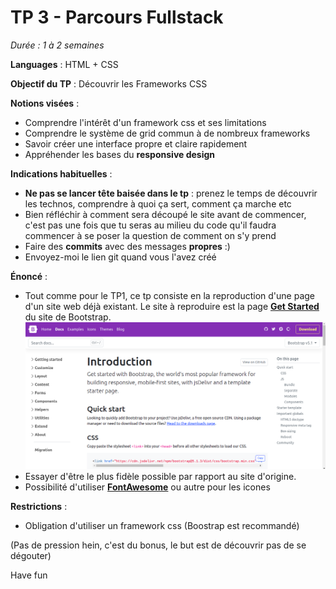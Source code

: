 # TP 3 - Parcours Fullstack

*Durée : 1 à 2 semaines*

__Languages__ : HTML + CSS

__Objectif du TP__ : Découvrir les Frameworks CSS

__Notions visées__ :
- Comprendre l'intérêt d'un framework css et ses limitations
- Comprendre le système de grid commun à de nombreux frameworks
- Savoir créer une interface propre et claire rapidement
- Appréhender les bases du **responsive design**

__Indications habituelles__ :
- **Ne pas se lancer tête baisée dans le tp** : prenez le temps de découvrir les technos, comprendre à quoi ça sert, comment ça marche etc
- Bien réfléchir à comment sera découpé le site avant de commencer, c'est pas une fois que tu seras au milieu du code qu'il faudra commencer à se poser la question de comment on s'y prend
- Faire des **commits** avec des messages **propres** :)
- Envoyez-moi le lien git quand vous l'avez créé

__Énoncé__ :

- Tout comme pour le TP1, ce tp consiste en la reproduction d'une page d'un site web déjà existant.
Le site à reproduire est la page **[Get Started](https://getbootstrap.com/docs/5.1/getting-started/introduction/)**
  du site de Bootstrap.
![img.png](Bootstrap.png)
- Essayer d'être le plus fidèle possible par rapport au site d'origine.
- Possibilité d'utiliser **[FontAwesome](https://fontawesome.com/)** ou autre pour les icones

__Restrictions__ :
- Obligation d'utiliser un framework css (Boostrap est recommandé)

(Pas de pression hein, c'est du bonus, le but est de découvrir pas de se dégouter)

Have fun
